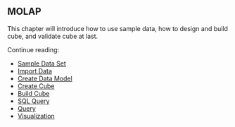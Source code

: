 ## MOLAP

This chapter will introduce how to use sample data, how to design and build cube, and validate cube at last.

Continue reading:

* [Sample Data Set](dataset.en.md)
* [Import Data](import.en.md)
* [Create Data Model](datamodel.en.md)
* [Create Cube](create_cube.en.md)
* [Build Cube](build_cube.en.md)
* [SQL Query](query.en.md)
* [Query](web.en.md)
* [Visualization](visualization.en.md)
